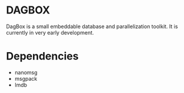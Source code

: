 # DAGBOX

DagBox is a small embeddable database and parallelization toolkit. It
is currently in very early development.

# Dependencies

* nanomsg
* msgpack
* lmdb
